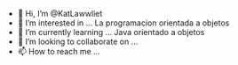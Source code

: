 - 👋 Hi, I’m @KatLawwliet
- 👀 I’m interested in ... La programacion orientada a objetos
- 🌱 I’m currently learning ... Java orientado a objetos
- 💞️ I’m looking to collaborate on ...
- 📫 How to reach me ...

